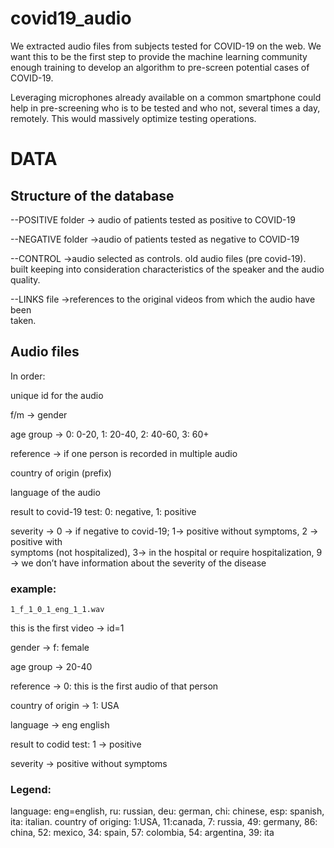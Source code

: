 # covid19_audio
We extracted audio files from subjects tested for COVID-19 on the web. We want this to be the first step to provide the machine learning community enough training to develop an algorithm to pre-screen potential cases of COVID-19. 

Leveraging microphones already available on a common smartphone could help in pre-screening who is to be tested and who not, several times a day, remotely. This would massively optimize testing operations.

# DATA
## Structure of the database
--POSITIVE folder      -> audio of patients tested as positive to COVID-19

--NEGATIVE folder     ->audio of patients tested as negative to COVID-19

--CONTROL               ->audio selected as controls. old audio files (pre covid-19). built 
                                       keeping into consideration characteristics of the speaker and the 
                                       audio quality.

--LINKS file                 ->references to the original videos from which the audio have been  
                                       taken.
## Audio files

In order:

unique id for the audio

f/m -> gender

age group -> 0: 0-20, 1: 20-40, 2: 40-60, 3: 60+

reference -> if one person is recorded in multiple audio

country of origin (prefix)

language of the audio

result to covid-19 test: 0: negative, 1: positive

severity -> 0 → if negative to covid-19; 1→ positive without symptoms, 2 → positive with    
               symptoms (not hospitalized), 3→ in the hospital or require hospitalization,
               9 → we don’t have information about the severity of the disease

### example: 
    1_f_1_0_1_eng_1_1.wav

this is the first video -> id=1

gender -> f: female

age group -> 20-40

reference -> 0: this is the first audio of that person

country of origin -> 1: USA

language -> eng english

result to codid test: 1 -> positive

severity -> positive without symptoms

### Legend:
language: eng=english, ru: russian, deu: german, chi: chinese, esp: spanish, ita: italian.
country of origing: 1:USA, 11:canada, 7: russia, 49: germany, 86: china, 52: mexico, 34: spain, 57: colombia, 54: argentina, 39: ita




